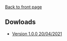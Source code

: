 [Back to front page](https://exsae-technologies.github.io/php-database-connection-class/)

## Dowloads
- [Version 1.0.0 20/04/2021](https://github.com/EXSAE-Technologies/php-database-connection-class/releases/tag/v1.0.0)
